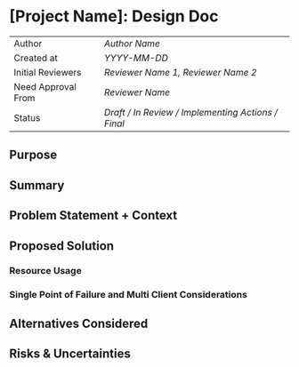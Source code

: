 # [Project Name]: Design Doc

|                    |                                                    |
| ------------------ | -------------------------------------------------- |
| Author             | _Author Name_                                      |
| Created at         | _YYYY-MM-DD_                                       |
| Initial Reviewers  | _Reviewer Name 1, Reviewer Name 2_                 |
| Need Approval From | _Reviewer Name_                                    |
| Status             | _Draft / In Review / Implementing Actions / Final_ |

## Purpose

<!-- This section is also sometimes called “Motivations” or “Goals”. -->

<!-- It is fine to remove this section from the final document,
but understanding the purpose of the doc when writing is very helpful. -->

## Summary

<!-- Most (if not all) documents should have a summary.
While the length will likely be proportional to the length of the full document,
the summary should be as succinct as possible. -->

## Problem Statement + Context

<!-- Describe the specific problem that the document is seeking to address as well
as information needed to understand the problem and design space.
If more information is needed on the costs of the problem,
this is a good place to that information. -->

## Proposed Solution

<!-- A high level overview of the proposed solution.
When there are multiple alternatives there should be an explanation
of why one solution was picked over other solutions.
As a rule of thumb, including code snippets (except for defining an external API)
is likely too low level. -->

### Resource Usage

<!-- What is the resource usage of the proposed solution?
Does it consume a large amount of computational resources or time? -->

### Single Point of Failure and Multi Client Considerations

<!-- Details on how this change will impact multiple clients. Do we need to plan for changes to both op-geth and op-reth? -->

## Alternatives Considered

<!-- List out a short summary of each possible solution that was considered.
Comparing the effort of each solution -->

## Risks & Uncertainties

<!-- An overview of what could go wrong.
Also any open questions that need more work to resolve. -->
